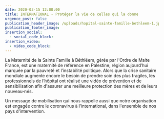 ```yaml
---
date: 2020-03-15 12:00:00
title: INTERNATIONAL - Protéger la vie de celles qui la donne
urgence_post: false
publication_header_image: /uploads/hopital-sainte-famille-bethleem-1.jpg
publication_footer_image:
insertion_social:
  - social_code_block:
insertion_video:
  - video_code_block:
---
```


La Maternit&eacute; de la Sainte Famille &agrave; B&eacute;thl&eacute;em, g&eacute;r&eacute;e par l'Ordre de Malte France, est une maternit&eacute; de r&eacute;f&eacute;rence en Palestine, r&eacute;gion aujourd’hui marqu&eacute;e par la pauvret&eacute; et l’instabilit&eacute; politique. Alors que la crise sanitaire mondiale augmente encore le besoin de prendre soin des plus fragiles, les professionnels de l’h&ocirc;pital ont r&eacute;alis&eacute; une vid&eacute;o de pr&eacute;vention et de sensibilisation afin d'assurer une meilleure protection des m&egrave;res et de leurs nouveau-n&eacute;s.

Un message de mobilisation qui nous rappelle aussi que notre organisation est engag&eacute;e contre le coronavirus &agrave; l'international, dans l'ensemble de nos pays d'intervention.